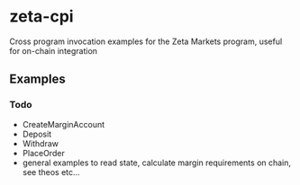 # zeta-cpi
Cross program invocation examples for the Zeta Markets program, useful for on-chain integration

## Examples

### Todo
* CreateMarginAccount
* Deposit
* Withdraw
* PlaceOrder
* general examples to read state, calculate margin requirements on chain, see theos etc...
